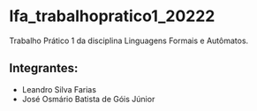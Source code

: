 # lfa_trabalhopratico1_20222
Trabalho Prático 1 da disciplina Linguagens Formais e Autômatos.
## Integrantes:
* Leandro Silva Farias
* José Osmário Batista de Góis Júnior 
